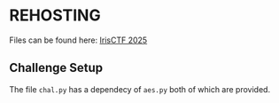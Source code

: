 # REHOSTING

Files can be found here: [IrisCTF 2025](https://github.com/IrisSec/IrisCTF-2025-Challenges/tree/main/ayes)

## Challenge Setup
The file `chal.py` has a dependecy of `aes.py` both of which are provided.
